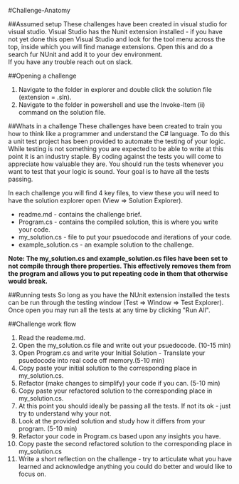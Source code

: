 #Challenge-Anatomy

##Assumed setup
These challenges have been created in visual studio for visual studio.
Visual Studio has the Nunit extension installed - if you have not yet done this open Visual Studio and look for the tool menu across the top, inside which you will find manage extensions. Open this and do a search fur NUnit and add it to your dev environment.  
If you have any trouble reach out on slack.

##Opening a challenge
1. Navigate to the folder in explorer and double click the solution file (extension = .sln).
2. Navigate to the folder in powershell and use the Invoke-Item (ii) command on the solution file.

##Whats in a challenge
These challenges have been created to train you how to think like a programmer and understand the C# language. To do this a unit test project has been provided to automate the testing of your logic. While testing is not something you are expected to be able to write at this point it is an industry staple. By coding against the tests you will come to appreciate how valuable they are. You should run the tests whenever you want to test that your logic is sound. Your goal is to have all the tests passing.

In each challenge you will find 4 key files, to view these you will need to have the solution explorer open (View => Solution Explorer). 

- readme.md - contains the challenge brief.
- Program.cs - contains the compiled solution, this is where you write your code.
- my_solution.cs - file to put your psuedocode and iterations of your code.
- example_solution.cs - an example solution to the challenge.

**Note: The my_solution.cs and example_solution.cs files have been set to not compile through there properties. This effectively removes them from the program and allows you to put repeating code in them that otherwise would break.**

##Running tests
So long as you have the NUnit extension installed the tests can be run through the testing window (Test => Window => Test Explorer). Once open you may run all the tests at any time by clicking "Run All".

##Challenge work flow
1. Read the reademe.md.
2. Open the my_solution.cs file and write out your psuedocode. (10-15 min)
3. Open Program.cs and write your Initial Solution - Translate your psuedocode into real code off memory.(5-10 min)
4. Copy paste your initial solution to the corresponding place in my_solution.cs.
5. Refactor (make changes to simplify) your code if you can. (5-10 min)
6. Copy paste your refactored solution to the corresponding place in my_solution.cs.
7. At this point you should ideally be passing all the tests. If not its ok - just try to understand why your not.
8. Look at the provided solution and study how it differs from your program. (5-10 min)
9. Refactor your code in Program.cs based upon any insights you have.
10. Copy paste the second refactored solution to the corresponding place in my_solution.cs
11. Write a short reflection on the challenge - try to articulate what you have learned and acknowledge anything you could do better and would like to focus on.